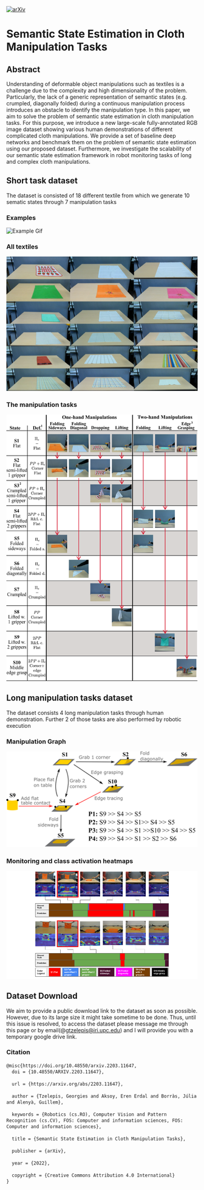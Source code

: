 [![arXiv](https://img.shields.io/badge/arXiv-2203.11647-b31b1b.svg)](https://arxiv.org/abs/2203.11647)
# Semantic State Estimation in Cloth Manipulation Tasks

## Abstract 

Understanding  of deformable object manipulations such as textiles is a challenge due to the complexity and high dimensionality of the problem.
Particularly, the lack of a generic representation of semantic states (e.g. crumpled, diagonally folded) during a continuous manipulation process introduces an obstacle to identify the manipulation type. In this paper, we aim to solve the problem of semantic state estimation in cloth manipulation tasks.
For this purpose, we introduce a new large-scale fully-annotated RGB image dataset showing various human demonstrations of different complicated cloth manipulations. 
We provide a set of baseline deep networks and benchmark them on the problem of semantic state estimation using our proposed dataset.
Furthermore, we investigate the scalability of our semantic state estimation framework in robot monitoring tasks of long and complex cloth manipulations.

## Short task dataset

The dataset is consisted of 18 different textile from which we generate 10 sematic states through 7 manipulation tasks

### Examples 
![Example Gif](/images/datagen_example.gif)


### All textiles
![Alt text](/images/All_textile_object.png "All textile objects")

### The manipulation tasks
![Alt text](/images/States_And_Manipulations.png "States and Manipulations")

## Long manipulation tasks dataset

The dataset consists 4 long manipulation tasks through human demonstration. Further 2 of those tasks are also performed by robotic execution

### Manipulation Graph
![Alt text](/images/Graph_V3.png "Manipulation Graph")

### Monitoring and class activation heatmaps

![Alt text](/images/human_robot.png "Monitoring and Class Activation Heatmaps")

## Dataset Download

We aim to provide a public download link to the dataset as soon as possible.
However, due to its large size it might take sometime to be done. 
Thus, until this issue is resolved, to access the dataset please message me through this page or by email(@gtzelepis@iri.upc.edu) and I will provide you with a temporary google drive link.

### Citation

```
@misc{https://doi.org/10.48550/arxiv.2203.11647,
  doi = {10.48550/ARXIV.2203.11647},
  
  url = {https://arxiv.org/abs/2203.11647},
  
  author = {Tzelepis, Georgies and Aksoy, Eren Erdal and Borràs, Júlia and Alenyà, Guillem},
  
  keywords = {Robotics (cs.RO), Computer Vision and Pattern Recognition (cs.CV), FOS: Computer and information sciences, FOS: Computer and information sciences},
  
  title = {Semantic State Estimation in Cloth Manipulation Tasks},
  
  publisher = {arXiv},
  
  year = {2022},
  
  copyright = {Creative Commons Attribution 4.0 International}
}
```
